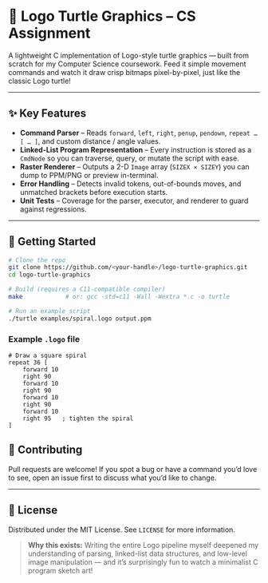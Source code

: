 # 🐢 Logo Turtle Graphics – CS Assignment

A lightweight C implementation of Logo-style turtle graphics — built from scratch for my Computer Science coursework.
Feed it simple movement commands and watch it draw crisp bitmaps pixel-by-pixel, just like the classic Logo turtle!

---

## ✨ Key Features

* **Command Parser** – Reads `forward`, `left`, `right`, `penup`, `pendown`, `repeat … [ … ]`, and custom distance / angle values.
* **Linked-List Program Representation** – Every instruction is stored as a `CmdNode` so you can traverse, query, or mutate the script with ease.
* **Raster Renderer** – Outputs a 2-D `Image` array (`SIZEX × SIZEY`) you can dump to PPM/PNG or preview in-terminal.
* **Error Handling** – Detects invalid tokens, out-of-bounds moves, and unmatched brackets before execution starts.
* **Unit Tests** – Coverage for the parser, executor, and renderer to guard against regressions.

---

## 🚀 Getting Started

```bash
# Clone the repo
git clone https://github.com/<your-handle>/logo-turtle-graphics.git
cd logo-turtle-graphics

# Build (requires a C11-compatible compiler)
make            # or: gcc -std=c11 -Wall -Wextra *.c -o turtle

# Run an example script
./turtle examples/spiral.logo output.ppm
```

### Example `.logo` file

```logo
# Draw a square spiral
repeat 36 [
    forward 10
    right 90
    forward 10
    right 90
    forward 10
    right 90
    forward 10
    right 95   ; tighten the spiral
]
```

## 🤝 Contributing

Pull requests are welcome! If you spot a bug or have a command you’d love to see, open an issue first to discuss what you’d like to change.

---

## 📄 License

Distributed under the MIT License. See `LICENSE` for more information.

> **Why this exists:** Writing the entire Logo pipeline myself deepened my understanding of parsing, linked-list data structures, and low-level image manipulation — and it’s surprisingly fun to watch a minimalist C program sketch art!
